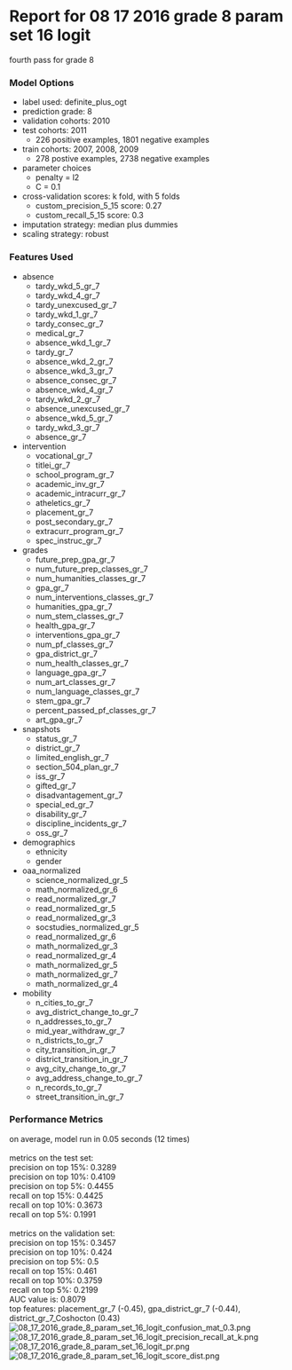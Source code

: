 # Report for 08 17 2016 grade 8 param set 16 logit
fourth pass for grade 8

### Model Options
* label used: definite_plus_ogt
* prediction grade: 8
* validation cohorts: 2010
* test cohorts: 2011
	 * 226 positive examples, 1801 negative examples
* train cohorts: 2007, 2008, 2009
	 * 278 postive examples, 2738 negative examples
* parameter choices
	 * penalty = l2
	 * C = 0.1
* cross-validation scores: k fold, with 5 folds
	 * custom_precision_5_15 score: 0.27
	 * custom_recall_5_15 score: 0.3
* imputation strategy: median plus dummies
* scaling strategy: robust

### Features Used
* absence
	 * tardy_wkd_5_gr_7
	 * tardy_wkd_4_gr_7
	 * tardy_unexcused_gr_7
	 * tardy_wkd_1_gr_7
	 * tardy_consec_gr_7
	 * medical_gr_7
	 * absence_wkd_1_gr_7
	 * tardy_gr_7
	 * absence_wkd_2_gr_7
	 * absence_wkd_3_gr_7
	 * absence_consec_gr_7
	 * absence_wkd_4_gr_7
	 * tardy_wkd_2_gr_7
	 * absence_unexcused_gr_7
	 * absence_wkd_5_gr_7
	 * tardy_wkd_3_gr_7
	 * absence_gr_7
* intervention
	 * vocational_gr_7
	 * titlei_gr_7
	 * school_program_gr_7
	 * academic_inv_gr_7
	 * academic_intracurr_gr_7
	 * atheletics_gr_7
	 * placement_gr_7
	 * post_secondary_gr_7
	 * extracurr_program_gr_7
	 * spec_instruc_gr_7
* grades
	 * future_prep_gpa_gr_7
	 * num_future_prep_classes_gr_7
	 * num_humanities_classes_gr_7
	 * gpa_gr_7
	 * num_interventions_classes_gr_7
	 * humanities_gpa_gr_7
	 * num_stem_classes_gr_7
	 * health_gpa_gr_7
	 * interventions_gpa_gr_7
	 * num_pf_classes_gr_7
	 * gpa_district_gr_7
	 * num_health_classes_gr_7
	 * language_gpa_gr_7
	 * num_art_classes_gr_7
	 * num_language_classes_gr_7
	 * stem_gpa_gr_7
	 * percent_passed_pf_classes_gr_7
	 * art_gpa_gr_7
* snapshots
	 * status_gr_7
	 * district_gr_7
	 * limited_english_gr_7
	 * section_504_plan_gr_7
	 * iss_gr_7
	 * gifted_gr_7
	 * disadvantagement_gr_7
	 * special_ed_gr_7
	 * disability_gr_7
	 * discipline_incidents_gr_7
	 * oss_gr_7
* demographics
	 * ethnicity
	 * gender
* oaa_normalized
	 * science_normalized_gr_5
	 * math_normalized_gr_6
	 * read_normalized_gr_7
	 * read_normalized_gr_5
	 * read_normalized_gr_3
	 * socstudies_normalized_gr_5
	 * read_normalized_gr_6
	 * math_normalized_gr_3
	 * read_normalized_gr_4
	 * math_normalized_gr_5
	 * math_normalized_gr_7
	 * math_normalized_gr_4
* mobility
	 * n_cities_to_gr_7
	 * avg_district_change_to_gr_7
	 * n_addresses_to_gr_7
	 * mid_year_withdraw_gr_7
	 * n_districts_to_gr_7
	 * city_transition_in_gr_7
	 * district_transition_in_gr_7
	 * avg_city_change_to_gr_7
	 * avg_address_change_to_gr_7
	 * n_records_to_gr_7
	 * street_transition_in_gr_7

### Performance Metrics
on average, model run in 0.05 seconds (12 times) <br/><br/>metrics on the test set: <br/>precision on top 15%: 0.3289 <br/>precision on top 10%: 0.4109 <br/>precision on top 5%: 0.4455 <br/>recall on top 15%: 0.4425 <br/>recall on top 10%: 0.3673 <br/>recall on top 5%: 0.1991 <br/><br/>metrics on the validation set: <br/>precision on top 15%: 0.3457 <br/>precision on top 10%: 0.424 <br/>precision on top 5%: 0.5 <br/>recall on top 15%: 0.461 <br/>recall on top 10%: 0.3759 <br/>recall on top 5%: 0.2199 <br/>AUC value is: 0.8079 <br/>top features: placement_gr_7 (-0.45), gpa_district_gr_7 (-0.44), district_gr_7_Coshocton (0.43)
![08_17_2016_grade_8_param_set_16_logit_confusion_mat_0.3.png](figs/08_17_2016_grade_8_param_set_16_logit_confusion_mat_0.3.png)
![08_17_2016_grade_8_param_set_16_logit_precision_recall_at_k.png](figs/08_17_2016_grade_8_param_set_16_logit_precision_recall_at_k.png)
![08_17_2016_grade_8_param_set_16_logit_pr.png](figs/08_17_2016_grade_8_param_set_16_logit_pr.png)
![08_17_2016_grade_8_param_set_16_logit_score_dist.png](figs/08_17_2016_grade_8_param_set_16_logit_score_dist.png)
